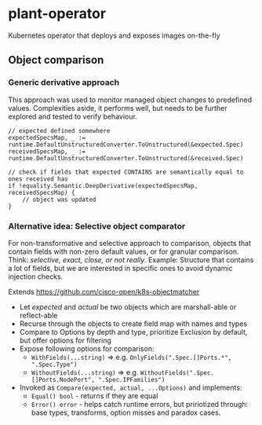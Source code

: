 # plant-operator
Kubernetes operator that deploys and exposes images on-the-fly


## Object comparison

### Generic derivative approach
This approach was used to monitor managed object changes to predefined values. 
Complexities aside, it performs well, but needs to be further explored and tested to verify behaviour. 
```golang
// expected defined somewhere
expectedSpecsMap, _ := runtime.DefaultUnstructuredConverter.ToUnstructured(&expected.Spec)
receivedSpecsMap, _ := runtime.DefaultUnstructuredConverter.ToUnstructured(&received.Spec)

// check if fields that expected CONTAINS are semantically equal to ones received has
if !equality.Semantic.DeepDerivative(expectedSpecsMap, receivedSpecsMap) {
    // object was updated
}
```

### Alternative idea: Selective object comparator
For non-transformative and selective approach to comparison, objects that contain fields with non-zero default values,
or for granular comparison. 
Think: _selective, exact, close, or not really_. 
Example: Structure that contains a lot of fields, but we are interested in specific ones to avoid dynamic injection checks.

Extends https://github.com/cisco-open/k8s-objectmatcher

- Let _expected_ and _actual_ be two objects which are marshall-able or reflect-able
- Recurse through the objects to create field map with names and types
- Compare to Options by depth and type, prioritize Exclusion by default, but offer options for filtering
- Expose following options for comparison:
  - `WithFields(...string)` => e.g. `OnlyFields(".Spec.[]Ports.*", ".Spec.Type")`
  - `WithoutFields(...string)` => e.g. `WithoutFields(".Spec.[]Ports.NodePort", ".Spec.IPFamilies")`
- Invoked as `Compare(expected, actual, ...Options)` and implements:
  - `Equal() bool` - returns if they are equal
  - `Error() error` - helps catch runtime errors, but pririotized through: base types, transforms, option misses and paradox cases.
